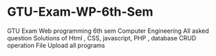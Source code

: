 # GTU-Exam-WP-6th-Sem
GTU Exam Web programming 6th sem Computer Engineering All asked question Solutions of Html , CSS, javascript, PHP , database CRUD operation File Upload all programs
